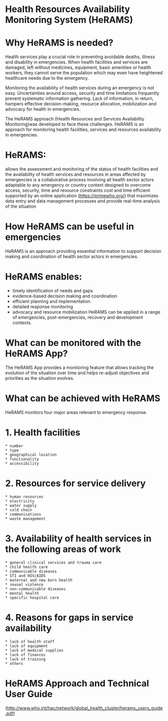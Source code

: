 # Health Resources Availability Monitoring System (HeRAMS)
# Why HeRAMS is needed?
Health services play a crucial role in preventing avoidable deaths, illness and disability in emergencies. When health facilities and services are damaged, left without medicines, equipment, basic amenities or health workers, they cannot serve the population which may even have heightened healthcare needs due to the emergency.

Monitoring the availability of health services during an emergency is not easy. Uncertainties around access, security and time limitations frequently prevent systematic information gathering. Lack of information, in return, hampers effective decision-making, resource allocation, mobilization and advocacy for health in emergencies.


The HeRAMS approach (Health Resources and Services Availability Monitoring)was developed to face these challenges. HeRAMS is an approach for monitoring health facilities, services and resources availability in emergencies.

# HeRAMS:
allows the assessment and monitoring of the status of health facilities and the availability of health services and resources in areas affected by emergencies
is a collaborative process involving all health sector actors
adaptable to any emergency or country context
designed to overcome access, security, time and resource constraints
cost and time efficient
supported by an online application (https://primewho.org/) that maximizes data entry and data management processes and provide real-time analysis of the situation
# How HeRAMS can be useful in emergencies

HeRAMS is an approach providing essential information to support decision making and coordination of health sector actors in emergencies.

# HeRAMS enables:
* timely identification of needs and gaps
* evidence-based decision making and coordination
* efficient planning and implementation
* detailed response monitoring
* advocacy and resource mobilization
HeRAMS can be applied in a range of emergencies, post-emergencies, recovery and development contexts.

# What can be monitored with the HeRAMS App?
The HeRAMS App provides a monitoring feature that allows tracking the evolution of the situation over time and helps re-adjust objectives and priorities as the situation evolves.


# What can be achieved with HeRAMS
HeRAMS monitors four major areas relevant to emergency response.
# 1. Health facilities
    * number
    * type
    * geographical location
    * functionality
    * accessibility
    
# 2. Resources for service delivery
    * human resources
    * electricity
    * water supply
    * cold chain
    * communications
    * waste management
# 3. Availability of health services in the following areas of work
    * general clinical services and trauma care
    * child health care
    * communicable diseases
    * STI and HIV/AIDS
    * maternal and new born health
    * sexual violence
    * non-communicable diseases
    * mental health
    * specific hospital care
# 4. Reasons for gaps in service availability
    * lack of health staff
    * lack of equipment
    * lack of medical supplies
    * lack of finances
    * lack of training
    * others

# HeRAMS Approach and Technical User Guide
   (http://www.who.int/hac/network/global_health_cluster/herams_users_guide.pdf)

